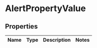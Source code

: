 
# AlertPropertyValue

## Properties
Name | Type | Description | Notes
------------ | ------------- | ------------- | -------------



